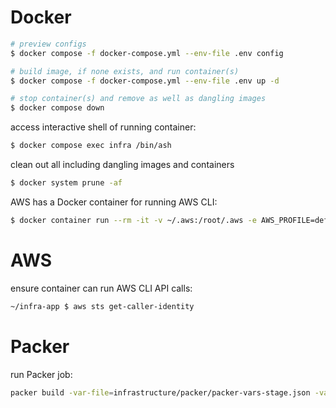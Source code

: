 # Docker

```bash
# preview configs
$ docker compose -f docker-compose.yml --env-file .env config

# build image, if none exists, and run container(s)
$ docker compose -f docker-compose.yml --env-file .env up -d

# stop container(s) and remove as well as dangling images 
$ docker compose down
```

access interactive shell of running container:
```bash
$ docker compose exec infra /bin/ash
```

clean out all including dangling images and containers
```bash 
$ docker system prune -af
```

AWS has a Docker container for running AWS CLI:
```bash
$ docker container run --rm -it -v ~/.aws:/root/.aws -e AWS_PROFILE=default amazon/aws-cli s3 ls
```

# AWS

ensure container can run AWS CLI API calls:
```bash
~/infra-app $ aws sts get-caller-identity
```

# Packer

run Packer job:
```bash
packer build -var-file=infrastructure/packer/packer-vars-stage.json -var 'source_ami_rhel7_hvm=ami-04ccdf5793086ea95' -only 'minimal-rhel-7-hvm' infrastructure/packer/spel/minimal-linux.json
```